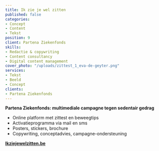 ```yaml
---
title: Ik zie je wel zitten
published: false
categories:
- Concept
- Content
- Tekst
position: 9
client: Partena Ziekenfonds
skills:
- Redactie & copywriting
- Content consultancy
- Digital content management
cover_photo: "/uploads/zittest_1_eva-de-geyter.png"
services:
- Tekst
- Beeld
- Concept
clients:
- Partena Ziekenfonds
---
```


**Partena Ziekenfonds: multimediale campagne tegen sedentair gedrag**
* Online platform met zittest en beweegtips
* Activatieprogramma via mail en sms
* Posters, stickers, brochure
* Copywriting, conceptadvies, campagne-ondersteuning

[**Ikziejewelzitten.be**](http://ikziejewelzitten.be)